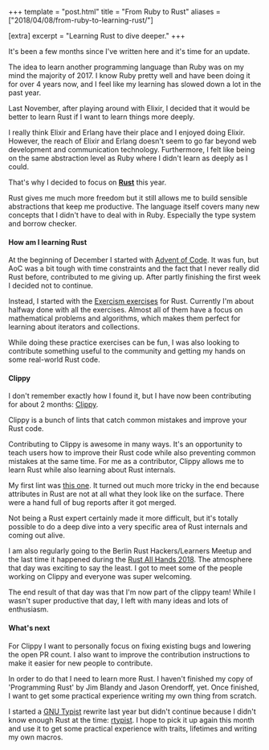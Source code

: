 +++
template = "post.html"
title = "From Ruby to Rust"
aliases = ["2018/04/08/from-ruby-to-learning-rust/"]

[extra]
excerpt = "Learning Rust to dive deeper."
+++

It's been a few months since I've written here and it's time for an update.

The idea to learn another programming language than Ruby was on my mind the majority of 2017.
I know Ruby pretty well and have been doing it for over 4 years now, and I feel like my learning has slowed down a lot in the past year.

Last November, after playing around with Elixir, I decided that it would be better to learn Rust if I want to learn things more deeply.

I really think Elixir and Erlang have their place and I enjoyed doing Elixir. However, the reach of Elixir and Erlang doesn't seem to go far beyond web development and communication technology. Furthermore, I felt like being on the same abstraction level as Ruby where I didn't learn as deeply as I could.

That's why I decided to focus on [**Rust**](https://rust-lang.org) this year.

Rust gives me much more freedom but it still allows me to build sensible abstractions that keep me productive.
The language itself covers many new concepts that I didn't have to deal with in Ruby. Especially the type system and borrow checker.

#### How am I learning Rust

At the beginning of December I started with [Advent of Code](https://github.com/phansch/aoc). It was fun, but AoC was a bit tough with time constraints and the fact that I never really did Rust before, contributed to me giving up. After partly finishing the first week I decided not to continue.

Instead, I started with the [Exercism exercises](https://exercism.org/tracks/rust) for Rust. Currently I'm about halfway done with all the exercises.
Almost all of them have a focus on mathematical problems and algorithms, which makes them perfect for learning about iterators and collections.

While doing these practice exercises can be fun, I was also looking to contribute something useful to the community and getting my hands on some real-world Rust code.

#### Clippy

I don't remember exactly how I found it, but I have now been contributing for about 2 months: [Clippy](https://github.com/rust-lang-nursery/rust-clippy).

Clippy is a bunch of lints that catch common mistakes and improve your Rust code.

Contributing to Clippy is awesome in many ways. It's an opportunity to teach users how to improve their Rust code while also preventing common mistakes at the same time.
For me as a contributor, Clippy allows me to learn Rust while also learning about Rust internals.

My first lint was [this one](https://github.com/rust-lang-nursery/rust-clippy/pull/2340). It turned out much more tricky in the end because attributes in Rust are not at all what they look like on the surface. There were a hand full of bug reports after it got merged.

Not being a Rust expert certainly made it more difficult, but it's totally possible to do a deep dive into a very specific area of Rust internals and coming out alive.

I am also regularly going to the Berlin Rust Hackers/Learners Meetup and the last time it happened during the [Rust All Hands 2018](https://blog.rust-lang.org/2018/04/06/all-hands.html). The atmosphere that day was exciting to say the least. I got to meet some of the people working on Clippy and everyone was super welcoming.

The end result of that day was that I'm now part of the clippy team! While I wasn't super productive that day, I left with many ideas and lots of enthusiasm.

#### What's next

For Clippy I want to personally focus on fixing existing bugs and lowering the open PR count. I also want to improve the contribution instructions to make it easier for new people to contribute.

In order to do that I need to learn more Rust. I haven't finished my copy of 'Programming Rust' by Jim Blandy and Jason Orendorff, yet. Once finished, I want to get some practical experience writing my own thing from scratch.

I started a [GNU Typist](https://www.gnu.org/software/gtypist/index.html) rewrite last year but didn't continue because I didn't know enough Rust at the time: [rtypist](https://github.com/phansch/rtypist). I hope to pick it up again this month and use it to get some practical experience with traits, lifetimes and writing my own macros.
